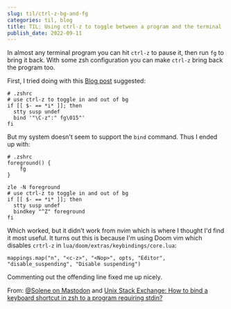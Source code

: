 ```yaml
---
slug: til/ctrl-z-bg-and-fg
categories: til, blog
title: TIL: Using ctrl-z to toggle between a program and the terminal
publish_date: 2022-09-11
---
```

In almost any terminal program you can hit `ctrl-z` to pause it, then run `fg`
to bring it back. With some zsh configuration you can make `ctrl-z` bring back
the program too.

First, I tried doing with this [Blog post](https://schulz.dk/2022/01/26/using-ctrl-z-to-toggle-process-in-fg-bg/)
suggested:

```
# .zshrc
# use ctrl-z to toggle in and out of bg
if [[ $- == *i* ]]; then
  stty susp undef
  bind '"\C-z":" fg\015"'
fi
```

But my system doesn't seem to support the `bind` command. Thus I ended up with:

```
# .zshrc
foreground() {
    fg
}

zle -N foreground
# use ctrl-z to toggle in and out of bg
if [[ $- == *i* ]]; then
  stty susp undef
  bindkey "^Z" foreground
fi
```

Which worked, but it didn't work from nvim which is where I thought I'd find
it most useful.  It turns out this is because I'm using Doom vim which disables
`crtrl-z` in `lua/doom/extras/keybindings/core.lua`:

```
mappings.map("n", "<c-z>", "<Nop>", opts, "Editor", "disable_suspending", "Disable suspending")
```

Commenting out the offending line fixed me up nicely.

From: [@Solene on Mastodon](https://bsd.network/@solene/108973780663404081)
and [Unix Stack Exchange: How to bind a keyboard shortcut in zsh to a program requiring stdin?](https://unix.stackexchange.com/questions/475310/how-to-bind-a-keyboard-shortcut-in-zsh-to-a-program-requiring-stdin)

